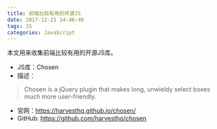 ```yaml
---
title: 前端比较有用的开源JS
date: 2017-12-21 14:46:46
tags: JS
categories: JavaScript
---
```


本文用来收集前端比较有用的开源JS库。

<!--more-->

 - JS库：Chosen
 - 描述：
 >Chosen is a jQuery plugin that makes long, unwieldy select boxes much more user-friendly.

 - 官网：https://harvesthq.github.io/chosen/
 - GitHub: https://github.com/harvesthq/chosen
